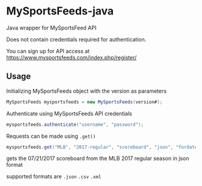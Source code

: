 # MySportsFeeds-java
Java wrapper for MySportsFeed API

Does not contain credentials required for authentication.

You can sign up for API access at https://www.mysportsfeeds.com/index.php/register/

## Usage
Initializing MySportsFeeds object with the version as parameters
```java
MySportsFeeds mysportsfeeds = new MySportsFeeds(version#);
```

Authenticate using MySportsFeeds API credentials
```java
mysportsfeeds.authenticate("username", "password");
```
Requests can be made using ```.get()```
```java
mysportsfeeds.get("MLB", "2017-regular", "scoreboard", "json", "fordate=20170721");
```
gets the 07/21/2017 scoreboard from the MLB 2017 regular season in json format

supported formats are ```.json``` ```.csv``` ```.xml```
